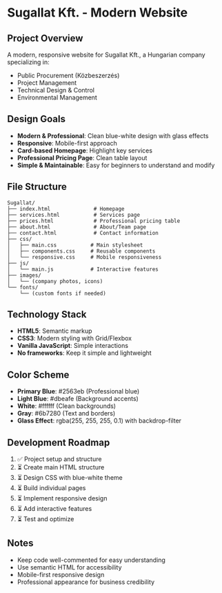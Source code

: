 # Sugallat Kft. - Modern Website

## Project Overview
A modern, responsive website for Sugallat Kft., a Hungarian company specializing in:
- Public Procurement (Közbeszerzés)
- Project Management
- Technical Design & Control
- Environmental Management

## Design Goals
- **Modern & Professional**: Clean blue-white design with glass effects
- **Responsive**: Mobile-first approach
- **Card-based Homepage**: Highlight key services
- **Professional Pricing Page**: Clean table layout
- **Simple & Maintainable**: Easy for beginners to understand and modify

## File Structure
```
Sugallat/
├── index.html              # Homepage
├── services.html           # Services page
├── prices.html             # Professional pricing table
├── about.html              # About/Team page
├── contact.html            # Contact information
├── css/
│   ├── main.css           # Main stylesheet
│   ├── components.css     # Reusable components
│   └── responsive.css     # Mobile responsiveness
├── js/
│   └── main.js            # Interactive features
├── images/
│   └── (company photos, icons)
└── fonts/
    └── (custom fonts if needed)
```

## Technology Stack
- **HTML5**: Semantic markup
- **CSS3**: Modern styling with Grid/Flexbox
- **Vanilla JavaScript**: Simple interactions
- **No frameworks**: Keep it simple and lightweight

## Color Scheme
- **Primary Blue**: #2563eb (Professional blue)
- **Light Blue**: #dbeafe (Background accents)
- **White**: #ffffff (Clean backgrounds)
- **Gray**: #6b7280 (Text and borders)
- **Glass Effect**: rgba(255, 255, 255, 0.1) with backdrop-filter

## Development Roadmap
1. ✅ Project setup and structure
2. ⏳ Create main HTML structure
3. ⏳ Design CSS with blue-white theme
4. ⏳ Build individual pages
5. ⏳ Implement responsive design
6. ⏳ Add interactive features
7. ⏳ Test and optimize

## Notes
- Keep code well-commented for easy understanding
- Use semantic HTML for accessibility
- Mobile-first responsive design
- Professional appearance for business credibility

